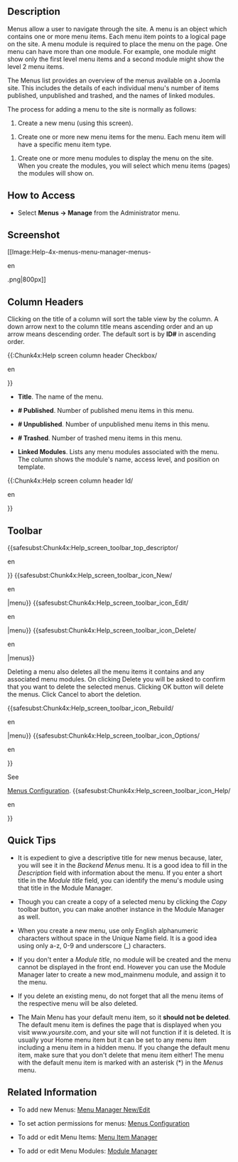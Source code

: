 <!-- Filename: Help4.x:Menus / Display title: Меню -->

## Description

Menus allow a user to navigate through the site. A menu is an object
which contains one or more menu items. Each menu item points to a
logical page on the site. A menu module is required to place the menu on
the page. One menu can have more than one module. For example, one
module might show only the first level menu items and a second module
might show the level 2 menu items.

The Menus list provides an overview of the menus available on a Joomla
site. This includes the details of each individual menu's number of
items published, unpublished and trashed, and the names of linked
modules.

The process for adding a menu to the site is normally as follows:

1.  Create a new menu (using this screen).

<!-- -->

1.  Create one or more new menu items for the menu. Each menu item will
    have a specific menu item type.

<!-- -->

1.  Create one or more menu modules to display the menu on the site.
    When you create the modules, you will select which menu items
    (pages) the modules will show on.

## How to Access

- Select **Menus **→** Manage** from the Administrator menu.

## Screenshot

\[\[Image:Help-4x-menus-menu-manager-menus-

en

.png\|800px\]\]

## Column Headers

Clicking on the title of a column will sort the table view by the
column. A down arrow next to the column title means ascending order and
an up arrow means descending order. The default sort is by **ID#** in
ascending order.

{{:Chunk4x:Help screen column header Checkbox/

en

}}

- **Title**. The name of the menu.

<!-- -->

- **\# Published**. Number of published menu items in this menu.

<!-- -->

- **\# Unpublished**. Number of unpublished menu items in this menu.

<!-- -->

- **\# Trashed**. Number of trashed menu items in this menu.

<!-- -->

- **Linked Modules**. Lists any menu modules associated with the menu.
  The column shows the module's name, access level, and position on
  template.

{{:Chunk4x:Help screen column header Id/

en

}}

## Toolbar

{{safesubst:Chunk4x:Help_screen_toolbar_top_descriptor/

en

}} {{safesubst:Chunk4x:Help_screen_toolbar_icon_New/

en

\|menu}} {{safesubst:Chunk4x:Help_screen_toolbar_icon_Edit/

en

\|menu}} {{safesubst:Chunk4x:Help_screen_toolbar_icon_Delete/

en

\|menus}}

Deleting a menu also deletes all the menu items it contains and any
associated menu modules. On clicking Delete you will be asked to confirm
that you want to delete the selected menus. Clicking OK button will
delete the menus. Click Cancel to abort the deletion.

{{safesubst:Chunk4x:Help_screen_toolbar_icon_Rebuild/

en

\|menu}} {{safesubst:Chunk4x:Help_screen_toolbar_icon_Options/

en

}}

See

[Menus
Configuration](https://docs.joomla.org/Help4.x:Components_Menus_Configuration "Special:MyLanguage/Help4.x:Components Menus Configuration").
{{safesubst:Chunk4x:Help_screen_toolbar_icon_Help/

en

}}

## Quick Tips

- It is expedient to give a descriptive title for new menus because,
  later, you will see it in the *Backend Menus* menu. It is a good idea
  to fill in the *Description* field with information about the menu. If
  you enter a short title in the *Module title* field, you can identify
  the menu's module using that title in the Module Manager.

<!-- -->

- Though you can create a copy of a selected menu by clicking the *Copy*
  toolbar button, you can make another instance in the Module Manager as
  well.

<!-- -->

- When you create a new menu, use only English alphanumeric characters
  without space in the Unique Name field. It is a good idea using only
  a-z, 0-9 and underscore (\_) characters.

<!-- -->

- If you don't enter a *Module title*, no module will be created and the
  menu cannot be displayed in the front end. However you can use the
  Module Manager later to create a new mod_mainmenu module, and assign
  it to the menu.

<!-- -->

- If you delete an existing menu, do not forget that all the menu items
  of the respective menu will be also deleted.

<!-- -->

- The Main Menu has your default menu item, so it **should not be
  deleted**. The default menu item is defines the page that is displayed
  when you visit www.*yoursite*.com, and your site will not function if
  it is deleted. It is usually your Home menu item but it can be set to
  any menu item including a menu item in a hidden menu. If you change
  the default menu item, make sure that you don't delete that menu item
  either! The menu with the default menu item is marked with an asterisk
  (\*) in the *Menus* menu.

## Related Information

- To add new Menus: [Menu Manager
  New/Edit](https://docs.joomla.org/Help4.x:Menus:_Edit/en "Help4.x:Menus: Edit/en")

<!-- -->

- To set action permissions for menus: [Menus
  Configuration](https://docs.joomla.org/Help4.x:Menus:_Options/en "Help4.x:Menus: Options/en")

<!-- -->

- To add or edit Menu Items: [Menu Item
  Manager](https://docs.joomla.org/Help4.x:Menus:_Items/en "Help4.x:Menus: Items/en")

<!-- -->

- To add or edit Menu Modules: [Module
  Manager](https://docs.joomla.org/Help4.x:Menu_Item:_New_Item/en "Help4.x:Menu Item: New Item/en")
